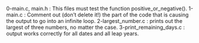 0-main.c, main.h : This files must test the function positive_or_negative(). 1-main.c : Comment out (don’t delete it!) the part of the code that is causing the output to go into an infinite loop. 2-largest_number.c : prints out the largest of three numbers, no matter the case. 3-print_remaining_days.c : output works correctly for all dates and all leap years.
